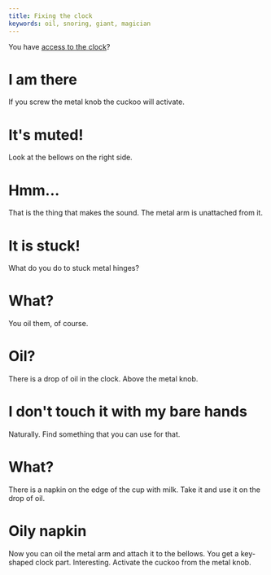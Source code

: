 ```yaml
---
title: Fixing the clock
keywords: oil, snoring, giant, magician
---
```


You have [access to the clock](005-getting-to-clock.md)?

# I am there
If you screw the metal knob the cuckoo will activate.

# It's muted!
Look at the bellows on the right side.

# Hmm...
That is the thing that makes the sound. The metal arm is unattached from it.

# It is stuck!
What do you do to stuck metal hinges?

# What?
You oil them, of course.

# Oil?
There is a drop of oil in the clock. Above the metal knob.

# I don't touch it with my bare hands
Naturally. Find something that you can use for that.

# What?
There is a napkin on the edge of the cup with milk. Take it and use it on the drop of oil.

# Oily napkin
Now you can oil the metal arm and attach it to the bellows. You get a key-shaped clock part. Interesting. Activate the cuckoo from the metal knob.
